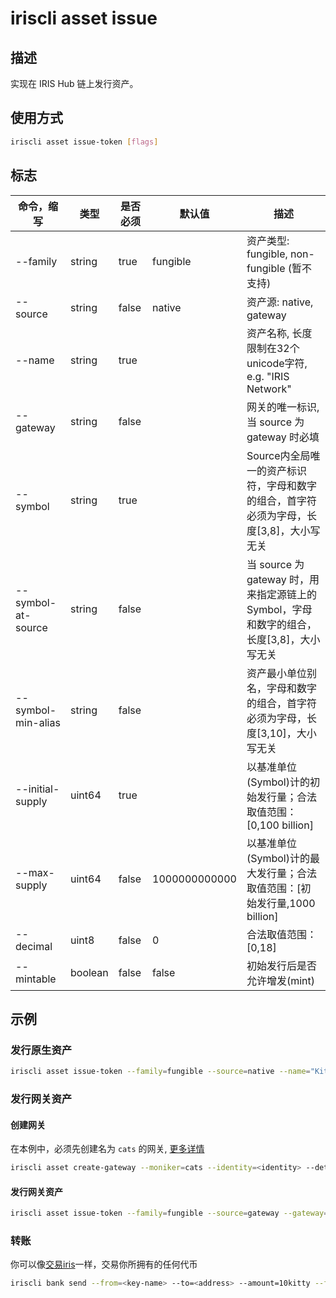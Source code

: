 # iriscli asset issue

## 描述

实现在 IRIS Hub 链上发行资产。

## 使用方式

```bash
iriscli asset issue-token [flags]
```

## 标志

| 命令，缩写         | 类型    | 是否必须 | 默认值        | 描述                                                         |
| ------------------ | ------- | -------- | ------------- | ------------------------------------------------------------ |
| --family           | string  | true     | fungible      | 资产类型: fungible, non-fungible (暂不支持)                  |
| --source           | string  | false    | native        | 资产源: native, gateway                                      |
| --name             | string  | true     |               | 资产名称, 长度限制在32个unicode字符, e.g. "IRIS Network"     |
| --gateway          | string  | false    |               | 网关的唯一标识, 当 source 为 gateway 时必填                  |
| --symbol           | string  | true     |               | Source内全局唯一的资产标识符，字母和数字的组合，首字符必须为字母，长度[3,8]，大小写无关 |
| --symbol-at-source | string  | false    |               | 当 source 为 gateway 时，用来指定源链上的 Symbol，字母和数字的组合，长度[3,8]，大小写无关 |
| --symbol-min-alias | string  | false    |               | 资产最小单位别名，字母和数字的组合，首字符必须为字母，长度[3,10]，大小写无关 |
| --initial-supply   | uint64  | true     |               | 以基准单位(Symbol)计的初始发行量；合法取值范围：[0,100 billion] |
| --max-supply       | uint64  | false    | 1000000000000 | 以基准单位(Symbol)计的最大发行量；合法取值范围：[初始发行量,1000 billion] |
| --decimal          | uint8   | false    | 0             | 合法取值范围：[0,18]                                         |
| --mintable         | boolean | false    | false         | 初始发行后是否允许增发(mint)                                 |

## 示例

### 发行原生资产

```bash
iriscli asset issue-token --family=fungible --source=native --name="Kitty Token" --symbol=kitty --initial-supply=100000000000 --max-supply=1000000000000 --decimal=0 --mintable=true --fee=1iris --from=<key-name> --commit
```

### 发行网关资产

#### 创建网关

在本例中，必须先创建名为 `cats` 的网关, [更多详情](./create-gateway.md)

```bash
iriscli asset create-gateway --moniker=cats --identity=<identity> --details=<details> --website=<website> --from=<key-name> --commit
```

#### 发行网关资产

```bash
iriscli asset issue-token --family=fungible --source=gateway --gateway=cats --symbol-at-source=cat --name="Kitty Token" --symbol=kitty --initial-supply=100000000000 --max-supply=1000000000000 --decimal=0 --mintable=true  --fee=1iris --from=<key-name> --commit
```

### 转账

你可以像[交易iris](../bank/send)一样，交易你所拥有的任何代币

```bash
iriscli bank send --from=<key-name> --to=<address> --amount=10kitty --fee=0.3iris --chain-id=irishub
```
